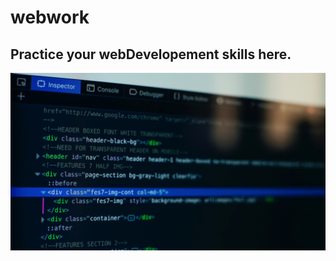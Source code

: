 # webwork
**Practice your webDevelopement skills here.**
---
<!--- --- or *** or <hr> for the new line --->
![webwork](images/webwork.jpg)
